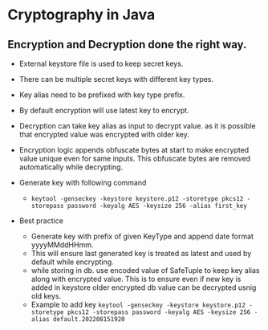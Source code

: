 # Cryptography in Java

## Encryption and Decryption done the right way.

* External keystore file is used to keep secret keys.
* There can be multiple secret keys with different key types.
* Key alias need to be prefixed with key type prefix.
* By default encryption will use latest key to encrypt.
* Decryption can take key alias as input to decrypt value. as it is possible that encrypted value was encrypted with older key.
* Encryption logic appends obfuscate bytes at start to make encrypted value unique even for same inputs. This obfuscate bytes are removed automatically while decrypting.

* Generate key with following command
  * `keytool -genseckey -keystore keystore.p12 -storetype pkcs12 -storepass password -keyalg AES -keysize 256 -alias first_key`


* Best practice
  * Generate key with prefix of given KeyType and append date format yyyyMMddHHmm.
  * This will ensure last generated key is treated as latest and used by default while encrypting.
  * while storing in db. use encoded value of SafeTuple to keep key alias along with encrypted value. This is to ensure even if new key is added in keystore older encrypted db value can be decrypted usnig old keys.
  * Example to add key `keytool -genseckey -keystore keystore.p12 -storetype pkcs12 -storepass password -keyalg AES -keysize 256 -alias default.202208151920`